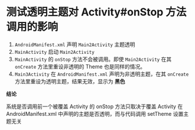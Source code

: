 # 测试透明主题对 Activity#onStop 方法调用的影响


1. `AndroidManifest.xml` 声明 `Main2Activity` 主题透明
2. `MainActivity` 启动 `Main2Activity`
3. `MainActivity` 的 `onStop` 方法不会被调用。即使 `Main2Activity` 在其 `onCreate` 方法里重设非透明的 Theme 也是同样的情况。
4. `Main3Activity` 在 `AndroidManifest.xml` 声明为非透明主题，在其 `onCreate`
   方法里重设为透明主题，结果无效，显示为 **黑色**

**结论**

系统是否调用前一个被覆盖 Activity 的 onStop 方法只取决于覆盖 Activity 在 AndroidManifest.xml 中声明的主题是否透明，而与代码调用 setTheme 设置主题无关